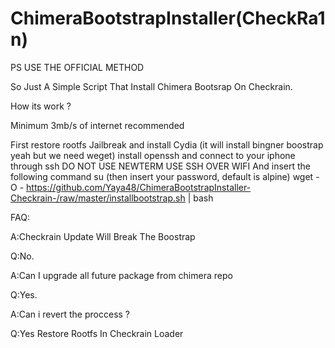 # ChimeraBootstrapInstaller(CheckRa1n)
PS USE THE OFFICIAL METHOD


So Just A Simple Script That Install Chimera Bootsrap On Checkrain.

How its work ?

Minimum 3mb/s of internet recommended

First restore rootfs Jailbreak and install Cydia (it will install bingner boostrap yeah but we need weget)
install openssh and connect to your iphone through ssh DO NOT USE NEWTERM USE SSH OVER WIFI
And insert the following command
su (then insert your password, default is alpine)
wget -O - https://github.com/Yaya48/ChimeraBootstrapInstaller-Checkrain-/raw/master/installbootstrap.sh | bash


FAQ:

A:Checkrain Update Will Break The Boostrap

Q:No.

A:Can I upgrade all future package from chimera repo

Q:Yes.

A:Can i revert the proccess ?

Q:Yes Restore Rootfs In Checkrain Loader
